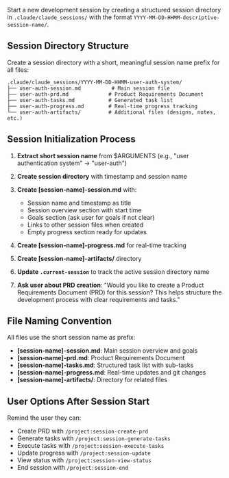 Start a new development session by creating a structured session directory in `.claude/claude_sessions/` with the format `YYYY-MM-DD-HHMM-descriptive-session-name/`.

## Session Directory Structure

Create a session directory with a short, meaningful session name prefix for all files:

```
.claude/claude_sessions/YYYY-MM-DD-HHMM-user-auth-system/
├── user-auth-session.md          # Main session file 
├── user-auth-prd.md             # Product Requirements Document
├── user-auth-tasks.md           # Generated task list
├── user-auth-progress.md        # Real-time progress tracking
└── user-auth-artifacts/         # Additional files (designs, notes, etc.)
```

## Session Initialization Process

1. **Extract short session name** from $ARGUMENTS (e.g., "user authentication system" → "user-auth")
2. **Create session directory** with timestamp and session name
3. **Create [session-name]-session.md** with:
   - Session name and timestamp as title
   - Session overview section with start time
   - Goals section (ask user for goals if not clear)
   - Links to other session files when created
   - Empty progress section ready for updates

4. **Create [session-name]-progress.md** for real-time tracking
5. **Create [session-name]-artifacts/** directory
6. **Update `.current-session`** to track the active session directory name

7. **Ask user about PRD creation**: "Would you like to create a Product Requirements Document (PRD) for this session? This helps structure the development process with clear requirements and tasks."

## File Naming Convention

All files use the short session name as prefix:
- **[session-name]-session.md**: Main session overview and goals
- **[session-name]-prd.md**: Product Requirements Document  
- **[session-name]-tasks.md**: Structured task list with sub-tasks
- **[session-name]-progress.md**: Real-time updates and git changes
- **[session-name]-artifacts/**: Directory for related files

## User Options After Session Start

Remind the user they can:
- Create PRD with `/project:session-create-prd`
- Generate tasks with `/project:session-generate-tasks` 
- Execute tasks with `/project:session-execute-tasks`
- Update progress with `/project:session-update`
- View status with `/project:session-view-status`
- End session with `/project:session-end`
